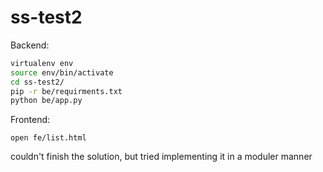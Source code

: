 ss-test2
========

Backend:
```sh
virtualenv env
source env/bin/activate
cd ss-test2/
pip -r be/requirments.txt
python be/app.py
```
Frontend:
```
open fe/list.html
```
couldn't finish the solution, but tried implementing it in a moduler manner
